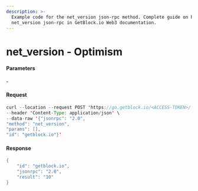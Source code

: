 ```yaml
---
description: >-
  Example code for the net_version json-rpc method. Сomplete guide on how to use
  net_version json-rpc in GetBlock.io Web3 documentation.
---
```


# net\_version - Optimism

#### Parameters

\-

#### Request

```java
curl --location --request POST 'https://go.getblock.io/<ACCESS-TOKEN>/' \
--header 'Content-Type: application/json' \
--data-raw '{"jsonrpc": "2.0",
"method": "net_version",
"params": [],
"id": "getblock.io"}'
```

#### Response

```java
{
    "id": "getblock.io",
    "jsonrpc": "2.0",
    "result": "10"
}
```
